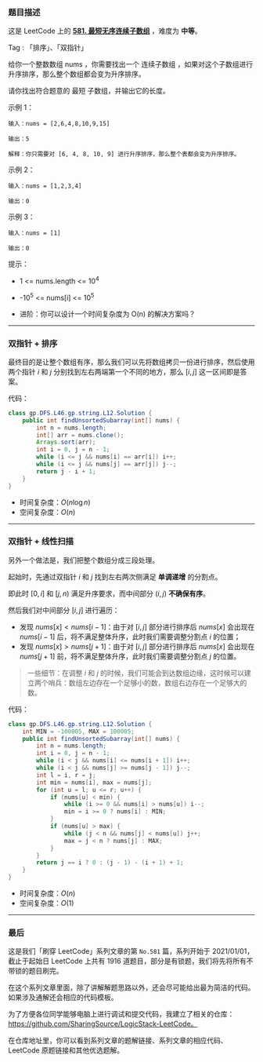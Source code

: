 ### 题目描述

这是 LeetCode 上的 **[581. 最短无序连续子数组](https://leetcode-cn.com/problems/shortest-unsorted-continuous-subarray/solution/gong-shui-san-xie-yi-ti-shuang-jie-shuan-e1le/)** ，难度为 **中等**。

Tag : 「排序」、「双指针」



给你一个整数数组 nums ，你需要找出一个 连续子数组 ，如果对这个子数组进行升序排序，那么整个数组都会变为升序排序。

请你找出符合题意的 最短 子数组，并输出它的长度。

示例 1：
```
输入：nums = [2,6,4,8,10,9,15]

输出：5

解释：你只需要对 [6, 4, 8, 10, 9] 进行升序排序，那么整个表都会变为升序排序。
```
示例 2：
```
输入：nums = [1,2,3,4]

输出：0 
```
示例 3：
```
输入：nums = [1]

输出：0
```

提示：
* 1 <= nums.length <= $10^4$
* -$10^5$ <= nums[i] <= $10^5$

* 进阶：你可以设计一个时间复杂度为 O(n) 的解决方案吗？

---

### 双指针 + 排序 

最终目的是让整个数组有序，那么我们可以先将数组拷贝一份进行排序，然后使用两个指针 $i$ 和 $j$ 分别找到左右两端第一个不同的地方，那么 $[i, j]$ 这一区间即是答案。

代码：
```Java
class gp.DFS.L46.gp.string.L12.Solution {
    public int findUnsortedSubarray(int[] nums) {
        int n = nums.length;
        int[] arr = nums.clone();
        Arrays.sort(arr);
        int i = 0, j = n - 1;
        while (i <= j && nums[i] == arr[i]) i++;
        while (i <= j && nums[j] == arr[j]) j--;
        return j - i + 1;
    }
}
```
* 时间复杂度：$O(n\log{n})$
* 空间复杂度：$O(n)$

---

### 双指针 + 线性扫描

另外一个做法是，我们把整个数组分成三段处理。

起始时，先通过双指针 $i$ 和 $j$ 找到左右两次侧满足 **单调递增** 的分割点。

即此时 $[0, i]$ 和 $[j, n)$ 满足升序要求，而中间部分 $(i, j)$ **不确保有序**。

然后我们对中间部分 $[i, j]$ 进行遍历：

* 发现 $nums[x] < nums[i - 1]$：由于对 $[i, j]$ 部分进行排序后 $nums[x]$ 会出现在 $nums[i - 1]$ 后，将不满足整体升序，此时我们需要调整分割点 $i$ 的位置；
* 发现 $nums[x] > nums[j + 1]$：由于对 $[i, j]$ 部分进行排序后 $nums[x]$ 会出现在 $nums[j + 1]$ 前，将不满足整体升序，此时我们需要调整分割点 $j$ 的位置。

> 一些细节：在调整 $i$ 和 $j$ 的时候，我们可能会到达数组边缘，这时候可以建立两个哨兵：数组左边存在一个足够小的数，数组右边存在一个足够大的数。

代码：
```Java
class gp.DFS.L46.gp.string.L12.Solution {
    int MIN = -100005, MAX = 100005;
    public int findUnsortedSubarray(int[] nums) {
        int n = nums.length;
        int i = 0, j = n - 1;
        while (i < j && nums[i] <= nums[i + 1]) i++;
        while (i < j && nums[j] >= nums[j - 1]) j--;
        int l = i, r = j;
        int min = nums[i], max = nums[j];
        for (int u = l; u <= r; u++) {
            if (nums[u] < min) {
                while (i >= 0 && nums[i] > nums[u]) i--;
                min = i >= 0 ? nums[i] : MIN;
            }
            if (nums[u] > max) {
                while (j < n && nums[j] < nums[u]) j++;
                max = j < n ? nums[j] : MAX;
            }
        }
        return j == i ? 0 : (j - 1) - (i + 1) + 1;
    }
}
```
* 时间复杂度：$O(n)$
* 空间复杂度：$O(1)$


---

### 最后

这是我们「刷穿 LeetCode」系列文章的第 `No.581` 篇，系列开始于 2021/01/01，截止于起始日 LeetCode 上共有 1916 道题目，部分是有锁题，我们将先将所有不带锁的题目刷完。

在这个系列文章里面，除了讲解解题思路以外，还会尽可能给出最为简洁的代码。如果涉及通解还会相应的代码模板。

为了方便各位同学能够电脑上进行调试和提交代码，我建立了相关的仓库：https://github.com/SharingSource/LogicStack-LeetCode。

在仓库地址里，你可以看到系列文章的题解链接、系列文章的相应代码、LeetCode 原题链接和其他优选题解。

